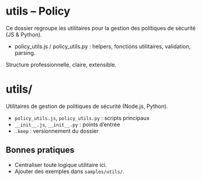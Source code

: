 # utils – Policy

Ce dossier regroupe les utilitaires pour la gestion des politiques de sécurité (JS & Python).
- policy_utils.js / policy_utils.py : helpers, fonctions utilitaires, validation, parsing.

Structure professionnelle, claire, extensible.

# utils/

Utilitaires de gestion de politiques de sécurité (Node.js, Python).

- `policy_utils.js`, `policy_utils.py` : scripts principaux
- `__init__.js`, `__init__.py` : points d’entrée
- `.keep` : versionnement du dossier

## Bonnes pratiques
- Centraliser toute logique utilitaire ici.
- Ajouter des exemples dans `samples/utils/`.
